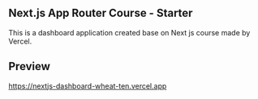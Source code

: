 ## Next.js App Router Course - Starter

This is a dashboard application created base on Next js course made by Vercel.

## Preview

https://nextjs-dashboard-wheat-ten.vercel.app

